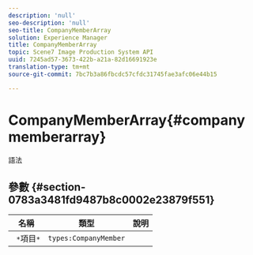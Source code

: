 ```yaml
---
description: 'null'
seo-description: 'null'
seo-title: CompanyMemberArray
solution: Experience Manager
title: CompanyMemberArray
topic: Scene7 Image Production System API
uuid: 7245ad57-3673-422b-a21a-82d16691923e
translation-type: tm+mt
source-git-commit: 7bc7b3a86fbcdc57cfdc31745fae3afc06e44b15

---
```



# CompanyMemberArray{#companymemberarray}

語法

## 參數 {#section-0783a3481fd9487b8c0002e23879f551}

| 名稱 | 類型 | 說明 |
|---|---|---|
| ` *`項目`*` | `types:CompanyMember` |  |

